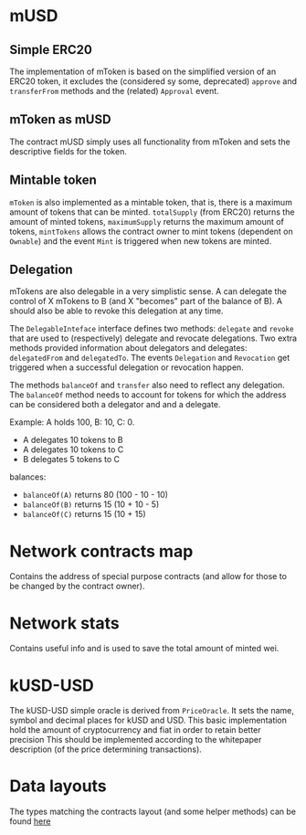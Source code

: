 # mUSD

## Simple ERC20

The implementation of mToken is based on the simplified version of an ERC20 token, it excludes the (considered sy some, deprecated) `approve` and `transferFrom` methods and the (related) `Approval` event.

## mToken as mUSD

The contract mUSD simply uses all functionality from mToken and sets the descriptive fields for the token.

## Mintable token

`mToken` is also implemented as a mintable token, that is, there is a maximum amount of tokens that can be minted. `totalSupply` (from ERC20) returns the amount of minted tokens, `maximumSupply` returns the maximum amount of tokens, `mintTokens` allows the contract owner to mint tokens (dependent on `Ownable`) and the event `Mint` is triggered when new tokens are minted.

## Delegation

mTokens are also delegable in a very simplistic sense. A can delegate the control of X mTokens to B (and X "becomes" part of the balance of B). A should also be able to revoke this delegation at any time.

The `DelegableInteface` interface defines two methods: `delegate` and `revoke` that are used to (respectively) delegate and revocate delegations. Two extra methods provided information about delegators and delegates: `delegatedFrom` and `delegatedTo`. The events `Delegation` and `Revocation` get triggered when a successful delegation or revocation happen.

The methods `balanceOf` and `transfer` also need to reflect any delegation. The `balanceOf` method needs to account for tokens for which the address can be considered both a delegator and and a delegate.

Example: A holds 100, B: 10, C: 0.

* A delegates 10 tokens to B
* A delegates 10 tokens to C
* B delegates 5 tokens to C

balances:

* `balanceOf(A)` returns 80 (100 - 10 - 10)
* `balanceOf(B)` returns 15 (10 + 10 - 5)
* `balanceOf(C)` returns 15 (10 + 15)

# Network contracts map

Contains the address of special purpose contracts (and allow for those to be changed by the contract owner).

# Network stats

Contains useful info and is used to save the total amount of minted wei.

# kUSD-USD

The kUSD-USD simple oracle is derived from `PriceOracle`. It sets the name, symbol and decimal places for kUSD and USD. This basic implementation hold the amount of cryptocurrency and fiat in order to retain better precision This should be implemented according to the whitepaper description (of the price determining transactions).

# Data layouts

The types matching the contracts layout (and some helper methods) can be found [here](./data_layout.go)
